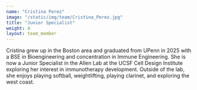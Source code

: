 ```yaml
---
name: "Cristina Perez"
image: "/static/img/team/Cristina_Perez.jpg"
title: "Junior Specialist"
weight: 4
layout: team_member
---
```

Cristina grew up in the Boston area and graduated from UPenn in 2025 with a BSE in Bioengineering and concentration in Immune Engineering. She is now a Junior Specialist in the Allen Lab at the UCSF Cell Design Institute exploring her interest in immunotherapy development. Outside of the lab, she enjoys playing softball, weightlifting, playing clarinet, and exploring the west coast.
